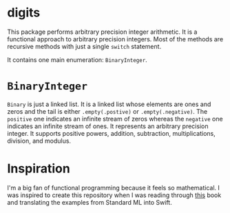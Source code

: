 # digits

This package performs arbitrary precision integer arithmetic. It is a functional approach to arbitrary precision integers. 
Most of the methods are recursive methods 
with just a single `switch` statement. 

It contains one main enumeration: `BinaryInteger`.

# `BinaryInteger`

`Binary` is just a linked list. It is a linked list whose elements are ones and zeros and the tail is either `.empty(.postive)` or `.empty(.negative)`.
The `positive` one indicates an infinite stream of zeros whereas the `negative` one indicates an infinite stream of ones.
It represents an arbitrary precision integer. It supports positive powers, addition, subtraction, multiplications, division, and modulus.

# Inspiration

I'm a big fan of functional programming because it feels so 
mathematical. I was inspired to create this repository when I was reading through
[this](https://www.amazon.com/Purely-Functional-Data-Structures-Okasaki/dp/0521663504/ref=sr_1_1?gclid=CjwKCAjwqZPrBRBnEiwAmNJsNiVjfhYaNy3LUWPTjUEH-i27A4PkM8PGBnRdw_geaNaNboIruoSxHxoCqHIQAvD_BwE&hvadid=177125465882&hvdev=c&hvlocphy=9033251&hvnetw=g&hvpos=1t1&hvqmt=e&hvrand=9983164985864541960&hvtargid=aud-646675774026%3Akwd-1395405452&hydadcr=16434_9739212&keywords=purely+functional+data+structures&qid=1566963279&s=gateway&sr=8-1) 
book and translating the examples from Standard ML into Swift.
